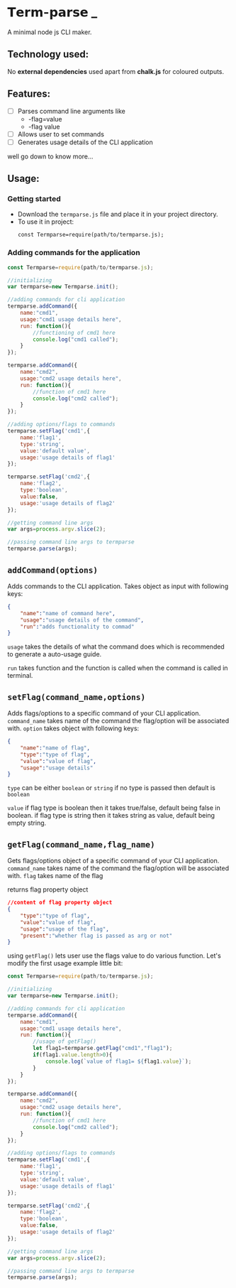# 𝗧𝗲𝗿𝗺-𝗽𝗮𝗿𝘀𝗲 _

A minimal node js CLI maker.

## Technology used:
No **external dependencies** used apart from **chalk.js** for coloured outputs.

## Features:

 - [ ] Parses command line arguments like		 
	- -flag=value
	- -flag value
- [ ] Allows user to set commands
- [ ] Generates usage details of the CLI application

well go down to know more...

## Usage:

### Getting started

-	 Download the `termparse.js` file and place it in your project directory.
-	To use it in project:
	```nodejs
	const Termparse=require(path/to/termparse.js);
	```	

### Adding commands for the application
```js
const Termparse=require(path/to/termparse.js);

//initializing
var termparse=new Termparse.init();

//adding commands for cli application
termparse.addCommand({
	name:"cmd1",
	usage:"cmd1 usage details here",
	run: function(){
		//functioning of cmd1 here
		console.log("cmd1 called");
	} 
});

termparse.addCommand({
	name:"cmd2",
	usage:"cmd2 usage details here",
	run: function(){
		//function of cmd1 here
		console.log("cmd2 called");
	} 
});

//adding options/flags to commands
termparse.setFlag('cmd1',{
	name:'flag1',
	type:'string',
	value:'default value',
	usage:'usage details of flag1'
});

termparse.setFlag('cmd2',{
	name:'flag2',
	type:'boolean',
	value:false,
	usage:'usage details of flag2'
});

//getting command line args
var args=process.argv.slice(2);

//passing command line args to termparse
termparse.parse(args);
```

## `addCommand(options)`

Adds commands to the CLI application.
Takes object as input with following keys:
```json
{
	"name":"name of command here",
	"usage":"usage details of the command",
	"run":"adds functionality to commad"
}
```
`usage` takes the details of what the command does which is recommended to generate a auto-usage guide.

`run` takes function and the function is called when the command is called in terminal.

## `setFlag(command_name,options)`

Adds flags/options to a specific command of your CLI application.
`command_name` takes name of the command the flag/option will be associated with.
`option` takes object with following keys:

```json
{
	"name":"name of flag",
	"type":"type of flag",
	"value":"value of flag",
	"usage":"usage details"
}
```

`type` can be either `boolean` or `string`
if no type is passed then default is `boolean`

`value`  if flag type is boolean then it takes true/false, default being false in boolean.
if flag type is string then it takes string as value, default being empty string.

## `getFlag(command_name,flag_name)`

Gets flags/options object of a specific command of your CLI application.
`command_name` takes name of the command the flag/option will be associated with.
`flag` takes name of the flag

returns flag property object

```json
//content of flag property object
{
	"type":"type of flag",
	"value":"value of flag",
	"usage":"usage of the flag",
	"present":"whether flag is passed as arg or not"
}
```
using `getFlag()` lets user use the flags value to do various function.
Let's modify the first usage example little bit:

```js
const Termparse=require(path/to/termparse.js);

//initializing
var termparse=new Termparse.init();

//adding commands for cli application
termparse.addCommand({
	name:"cmd1",
	usage:"cmd1 usage details here",
	run: function(){
		//usage of getFlag()
		let flag1=termparse.getFlag("cmd1","flag1");
		if(flag1.value.length>0){
			console.log(`value of flag1= ${flag1.value}`);
		}
	} 
});

termparse.addCommand({
	name:"cmd2",
	usage:"cmd2 usage details here",
	run: function(){
		//function of cmd1 here
		console.log("cmd2 called");
	} 
});

//adding options/flags to commands
termparse.setFlag('cmd1',{
	name:'flag1',
	type:'string',
	value:'default value',
	usage:'usage details of flag1'
});

termparse.setFlag('cmd2',{
	name:'flag2',
	type:'boolean',
	value:false,
	usage:'usage details of flag2'
});

//getting command line args
var args=process.argv.slice(2);

//passing command line args to termparse
termparse.parse(args);

```
